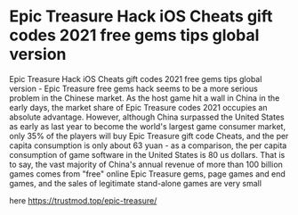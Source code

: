 # Epic Treasure Hack iOS Cheats gift codes 2021 free gems tips global version

Epic Treasure Hack iOS Cheats gift codes 2021 free gems tips global version - Epic Treasure free gems hack seems to be a more serious problem in the Chinese market. As the host game hit a wall in China in the early days, the market share of Epic Treasure codes 2021 occupies an absolute advantage. However, although China surpassed the United States as early as last year to become the world's largest game consumer market, only 35% of the players will buy Epic Treasure gift code Cheats, and the per capita consumption is only about 63 yuan - as a comparison, the per capita consumption of game software in the United States is 80 us dollars. That is to say, the vast majority of China's annual revenue of more than 100 billion games comes from "free" online Epic Treasure gems, page games and end games, and the sales of legitimate stand-alone games are very small

here https://trustmod.top/epic-treasure/
